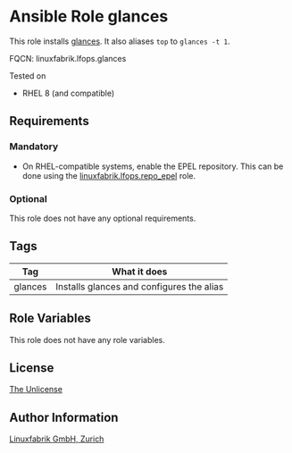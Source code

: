 # Ansible Role glances

This role installs [glances](https://nicolargo.github.io/glances/). It also aliases `top` to `glances -t 1`.

FQCN: linuxfabrik.lfops.glances

Tested on

* RHEL 8 (and compatible)


## Requirements

### Mandatory

* On RHEL-compatible systems, enable the EPEL repository. This can be done using the [linuxfabrik.lfops.repo_epel](https://github.com/Linuxfabrik/lfops/tree/main/roles/repo_epel) role.


### Optional

This role does not have any optional requirements.


## Tags

| Tag     | What it does                              |
| ---     | ------------                              |
| glances | Installs glances and configures the alias |


## Role Variables

This role does not have any role variables.


## License

[The Unlicense](https://unlicense.org/)


## Author Information

[Linuxfabrik GmbH, Zurich](https://www.linuxfabrik.ch)
